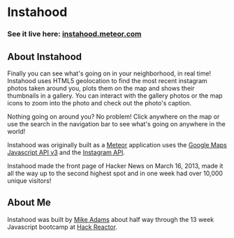 # Instahood

### See it live here: [instahood.meteor.com](http://instahood.meteor.com)

## About Instahood

Finally you can see what's going on in your neighborhood, in real time!  Instahood uses HTML5 geolocation to 
find the most recent instagram photos taken around you, plots them on the map and shows their thumbnails
in a gallery.  You can interact with the gallery photos or the map icons to zoom into the photo and check
out the photo's caption.

Nothing going on around you?  No problem!  Click anywhere on the map or use the search in the navigation
bar to see what's going on anywhere in the world!

Instahood was originally built as a [Meteor](http://meteor.com/) application uses the 
[Google Maps Javascript API v3](https://developers.google.com/maps/documentation/javascript/) and the 
[Instagram API](http://http://instagram.com/developer/).  

Instahood made the front page of Hacker News on March 16, 2013, made it all the way up to the second 
highest spot and in one week had over 10,000 unique visitors!

## About Me

Instahood was built by [Mike Adams](http://mikeincode.com) about half way through the 13 week Javascript
bootcamp at [Hack Reactor](http://hackreactor.com).
